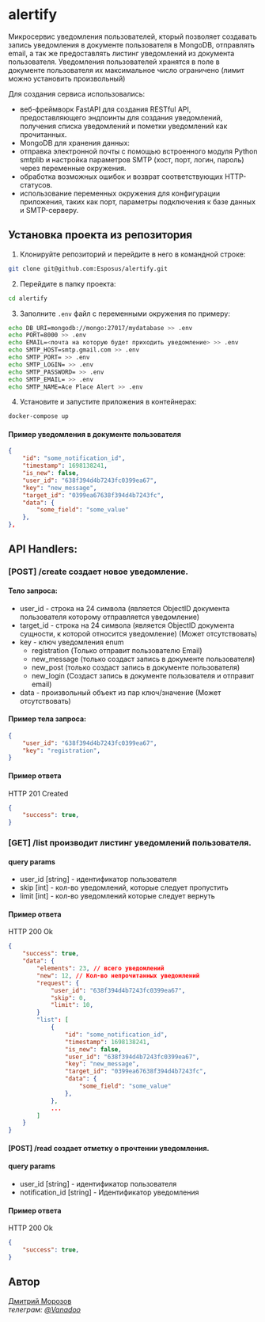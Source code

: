 # alertify
Mикросервис уведомления пользователей, кторый позволяет создавать запись уведомления в документе пользователя в MongoDB, отправлять email, а так же предоставлять листинг уведомлений из документа пользователя.
Уведомления пользователей хранятся в поле в документе пользователя их максимальное число ограничено (лимит можно установить произвольный)

Для создания сервиса использовались:

- веб-фреймворк FastAPI для создания RESTful API, предоставляющего эндпоинты для создания уведомлений, получения списка уведомлений и пометки уведомлений как прочитанных.
- MongoDB для хранения данных:
- отправка электронной почты с помощью встроенного модуля Python smtplib и настройка параметров SMTP (хост, порт, логин, пароль) через переменные окружения.
- обработка возможных ошибок и возврат соответствующих HTTP-статусов.
- использование переменных окружения для конфигурации приложения, таких как порт, параметры подключения к базе данных и SMTP-серверу.

Установка проекта из репозитория
----------

1. Клонируйте репозиторий и перейдите в него в командной строке:
```bash
git clone git@github.com:Esposus/alertify.git
```
2. Перейдите в папку проекта:
```bash
cd alertify
```
3. Заполните ```.env``` файл с переменными окружения по примеру:
```bash 
echo DB_URI=mongodb://mongo:27017/mydatabase >> .env
echo PORT=8000 >> .env
echo EMAIL=<почта на которую будет приходить уведомление> >> .env
echo SMTP_HOST=smtp.gmail.com >> .env
echo SMTP_PORT= >> .env
echo SMTP_LOGIN= >> .env
echo SMTP_PASSWORD= >> .env
echo SMTP_EMAIL= >> .env
echo SMTP_NAME=Ace Place Alert >> .env
```
4. Установите и запустите приложения в контейнерах:
```bash 
docker-compose up
```


#### Пример уведомления в документе пользователя

```json
{
    "id": "some_notification_id",
    "timestamp": 1698138241,
    "is_new": false,
    "user_id": "638f394d4b7243fc0399ea67",
    "key": "new_message",
    "target_id": "0399ea67638f394d4b7243fc",
    "data": {
        "some_field": "some_value"
    },
},
```

## API Handlers: 

### [POST] /create создает новое уведомление.

#### Тело запроса:

- user_id - строка на 24 символа (является ObjectID документа пользователя которому отправляется уведомление)
- target_id - строка на 24 символа (является ObjectID документа сущности, к которой относится уведомление) (Может отсутствовать)
- key - ключ уведомления enum
    - registration (Только отправит пользователю Email)
    - new_message (только создаст запись в документе пользователя)
    - new_post (только создаст запись в документе пользователя)
    - new_login (Создаст запись в документе пользователя и отправит email)
- data - произвольный объект из пар ключ/значение (Может отсутствовать)

#### Пример тела запроса:

```json
{
    "user_id": "638f394d4b7243fc0399ea67",
    "key": "registration",
}
```

#### Пример ответа

HTTP 201 Created

```json
{
    "success": true,
}
```

### [GET] /list производит листинг уведомлений пользователя.

#### query params
- user_id [string] - идентификатор пользователя
- skip [int] - кол-во уведомлений, которые следует пропустить
- limit [int] - кол-во уведомлений которые следует вернуть

#### Пример ответа

HTTP 200 Ok

```json
{
    "success": true,
    "data": {
        "elements": 23, // всего уведомлений
        "new": 12, // Кол-во непрочитанных уведомлений
        "request": {
            "user_id": "638f394d4b7243fc0399ea67",
            "skip": 0,
            "limit": 10,
        }
        "list": [
            {
                "id": "some_notification_id",
                "timestamp": 1698138241,
                "is_new": false,
                "user_id": "638f394d4b7243fc0399ea67",
                "key": "new_message",
                "target_id": "0399ea67638f394d4b7243fc",
                "data": {
                    "some_field": "some_value"
                },
            },
            ...
        ]
    }
}
```

#### [POST] /read создает отметку о прочтении уведомления.

#### query params
- user_id [string] - идентификатор пользователя
- notification_id [string] - Идентификатор уведомления

#### Пример ответа

HTTP 200 Ok

```json
{
    "success": true,
}
```
## Автор 
[Дмитрий Морозов](https://github.com/Esposus "GitHub аккаунт")   
*телеграм: [@Vanadoo](https://t.me/Vanadoo "ссылка на телеграм")*